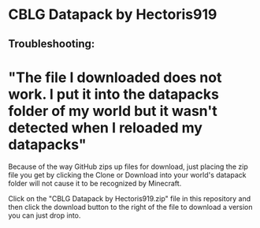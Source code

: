 # CBLG Datapack by Hectoris919


Troubleshooting:
----------------

# "The file I downloaded does not work. I put it into the datapacks folder of my world but it wasn't detected when I reloaded my datapacks"

Because of the way GitHub zips up files for download, just placing the zip file you get by clicking the Clone or Download into your world's datapack folder will not cause it to be recognized by Minecraft.

Click on the "CBLG Datapack by Hectoris919.zip" file in this repository and then click the download button to the right of the file to download a version you can just drop into.
